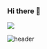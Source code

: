 ### Hi there 👋

<!--
**JeongHoSe/JeongHoSe** is a ✨ _special_ ✨ repository because its `README.md` (this file) appears on your GitHub profile.

Here are some ideas to get you started:

- 🔭 I’m currently working on ...
- 🌱 I’m currently learning ...
- 👯 I’m looking to collaborate on ...
- 🤔 I’m looking for help with ...
- 💬 Ask me about ...
- 📫 How to reach me: ...
- 😄 Pronouns: ...
- ⚡ Fun fact: ...
-->

<a href="https://hits.seeyoufarm.com"><img src="https://hits.seeyoufarm.com/api/count/incr/badge.svg?url=https%3A%2F%2Fgithub.com%2FJeongHoSe&count_bg=%2379C83D&title_bg=%23555555&icon=skyliner.svg&icon_color=%23E7E7E7&title=hits&edge_flat=false"/></a>

![header](https://capsule-render.vercel.app/api?type=slice&color=auto&height=300&section=header&text=Hello%20I'mJeongHoSe&fontSize=80)

